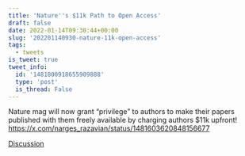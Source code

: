 ```yaml
---
title: 'Nature''s $11k Path to Open Access'
draft: false
date: 2022-01-14T09:30:44+00:00
slug: '202201140930-nature-11k-open-access'
tags:
  - tweets
is_tweet: true
tweet_info:
  id: '1481800918655909888'
  type: 'post'
  is_thread: False
---
```




Nature mag will now grant “privilege” to authors to make their papers published with them freely available by charging authors $11k upfront! <https://x.com/narges_razavian/status/1481603620848156677>

[Discussion](https://x.com/sytelus/status/1481800918655909888)
